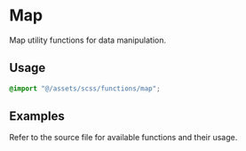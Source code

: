 # Map

Map utility functions for data manipulation.

## Usage

```scss
@import "@/assets/scss/functions/map";
```

## Examples

Refer to the source file for available functions and their usage.
